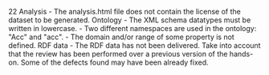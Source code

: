22
    Analysis
        - The analysis.html file does not contain the license of the dataset to be generated.
    Ontology
        - The XML schema datatypes must be written in lowercase.
        - Two different namespaces are used in the ontology: "Acc" and "acc".
        - The domain and/or range of some property is not defined.
    RDF data
        - The RDF data has not been delivered.
    Take into account that the review has been performed over a previous version of the hands-on. Some of the defects found may have been already fixed.

